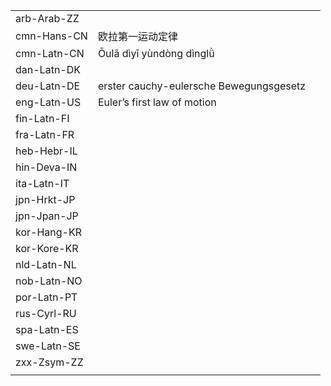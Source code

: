 | | | |
|-|-|-|
| arb-Arab-ZZ |  |  |
| cmn-Hans-CN | 欧拉第一运动定律 |  |
| cmn-Latn-CN | Ōulā dìyī yùndòng dìnglǜ |  |
| dan-Latn-DK |  |  |
| deu-Latn-DE | erster cauchy-eulersche Bewegungsgesetz |  |
| eng-Latn-US | Euler’s first law of motion |  |
| fin-Latn-FI |  |  |
| fra-Latn-FR |  |  |
| heb-Hebr-IL |  |  |
| hin-Deva-IN |  |  |
| ita-Latn-IT |  |  |
| jpn-Hrkt-JP |  |  |
| jpn-Jpan-JP |  |  |
| kor-Hang-KR |  |  |
| kor-Kore-KR |  |  |
| nld-Latn-NL |  |  |
| nob-Latn-NO |  |  |
| por-Latn-PT |  |  |
| rus-Cyrl-RU |  |  |
| spa-Latn-ES |  |  |
| swe-Latn-SE |  |  |
| zxx-Zsym-ZZ |  |  |
|  |  |  |